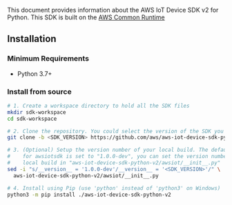 This document provides information about the AWS IoT Device SDK v2 for Python. This SDK is built on the [AWS Common Runtime](https://docs.aws.amazon.com/sdkref/latest/guide/common-runtime.html)

## Installation

### Minimum Requirements
* Python 3.7+

### Install from source

```bash
# 1. Create a workspace directory to hold all the SDK files
mkdir sdk-workspace
cd sdk-workspace

# 2. Clone the repository. You could select the version of the SDK you desire to use.
git clone -b <SDK_VERSION> https://github.com/aws/aws-iot-device-sdk-python-v2.git

# 3. (Optional) Setup the version number of your local build. The default version 
#    for awsiotsdk is set to "1.0.0-dev", you can set the version number of the
#    local build in "aws-iot-device-sdk-python-v2/awsiot/__init__.py"
sed -i "s/__version__ = '1.0.0-dev'/__version__ = '<SDK_VERSION>'/" \
  aws-iot-device-sdk-python-v2/awsiot/__init__.py

# 4. Install using Pip (use 'python' instead of 'python3' on Windows)
python3 -m pip install ./aws-iot-device-sdk-python-v2
```
